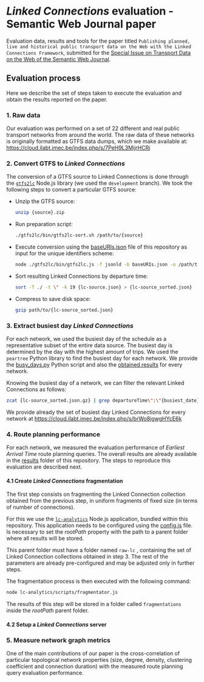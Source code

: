 # _Linked Connections_ evaluation - Semantic Web Journal paper
Evaluation data, results and tools for the paper titled `Publishing planned, live and historical public transport data on the Web with the Linked Connections Framework`, submitted for the [Special Issue on Transport Data on the Web of the Semantic Web Journal](http://www.semantic-web-journal.net/blog/call-papers-special-issue-transport-data-web). 

## Evaluation process

Here we describe the set of steps taken to execute the evaluation and obtain the results reported on the paper.

### 1. Raw data

Our evaluation was performed on a set of 22 different and real public transport networks from around the world. The raw data of these networks is originally formatted as GTFS data dumps, which we make available at: https://cloud.ilabt.imec.be/index.php/s/7PeH9L3MijrHCRi

### 2. Convert GTFS to _Linked Connections_

The conversion of a GTFS source to Linked Connections is done through the [`gtfs2lc`](https://github.com/linkedconnections/gtfs2lc/tree/development) Node.js library (we used the `development` branch). We took the following steps to convert a particular GTFS source:

- Unzip the GTFS source: 

  ```bash
  unzip {source}.zip
  ```

- Run preparation script: 

  ```bash
  ./gtfs2lc/bin/gtfs2lc-sort.sh /path/to/{source}
  ```

- Execute conversion using the [baseURIs.json](https://github.com/julianrojas87/lc-evaluation-swj/blob/main/base-uris.json) file of this repository as input for the unique identifiers scheme: 

  ```bash
  node ./gtfs2lc/bin/gtfs2lc.js -f jsonld -b baseURIs.json -o /path/to/output/folder /path/to/{source}
  ```

- Sort resulting Linked Connections by departure time:

  ```bash
  sort -T ./ -t \" -k 19 {lc-source.json} > {lc-source_sorted.json}
  ```

- Compress to save disk space:

  ```bash
  gzip path/to/{lc-source_sorted.json}
  ```

### 3. Extract busiest day _Linked Connections_

For each network, we used the busiest day of the schedule as a representative subset of the entire data source. The busiest day is determined by the day with the highest amount of trips. We used the `peartree` Python library to find the busiest day for each network. We provide the [busy_days.py](https://github.com/julianrojas87/lc-evaluation-swj/blob/main/busiest-days/busy_days.py) Python script and also the [obtained results](https://github.com/julianrojas87/lc-evaluation-swj/blob/main/busiest-days/busy_days.py) for every network.

Knowing the busiest day of a network, we can filter the relevant Linked Connections as follows:

```bash
zcat {lc-source_sorted.json.gz} | grep departureTime\":\"{busiest_date} > {source_filtered.json}
```

We provide already the set of busiest day Linked Connections for every network at https://cloud.ilabt.imec.be/index.php/s/brWo8jgwgHYcE6k

### 4. Route planning performance

For each network, we measured the evaluation performance of _Earliest Arrival Time_ route planning queries. The overall results are already available in the [results](https://github.com/julianrojas87/lc-evaluation-swj/tree/main/results) folder of this repository. The steps to reproduce this evaluation are described next.

#### 4.1 Create _Linked Connections_ fragmentation

The first step consists on fragmenting the Linked Connection collection obtained from the previous step, in uniform fragments of fixed size (in terms of number of connections). 

For this we use the [`lc-analytics`](https://github.com/julianrojas87/lc-evaluation-swj/tree/main/lc-analytics) Node.js application, bundled within this repository.  This application needs to be configured using the [config.js](https://github.com/julianrojas87/lc-evaluation-swj/blob/main/lc-analytics/config.js) file.  Is necessary to set the _rootPath_ property with the path to a parent folder where all results will be stored. 

This parent folder must have a folder named `raw-lc` , containing the set of Linked Connection collections obtained in step 3. The rest of the parameters are already pre-configured and may be adjusted only in further steps.

The fragmentation process is then executed with the following command:

```bash
node lc-analytics/scripts/fragmentator.js
```

The results of this step will be stored in a folder called `fragmentations` inside the _rootPath_ parent folder. 

#### 4.2 Setup a _Linked Connections_ server



### 5. Measure network graph metrics

One of the main contributions of our paper is the cross-correlation of particular topological network properties (size, degree, density, clustering coefficient and connection duration) with the measured route planning query evaluation performance.
